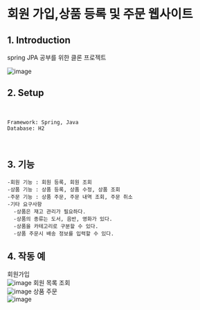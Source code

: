 # 회원 가입,상품 등록 및 주문 웹사이트

## 1. Introduction
spring JPA 공부를 위한 클론 프로젝트
</br>

![image](https://github.com/peannut1998/studyjpa/assets/112597929/8ad45ca2-700e-4c21-9442-5d708385de01)


## 2. Setup

</br>
    
    Framework: Spring, Java
    Database: H2

</br>

## 3. 기능
  
    -회원 기능 : 회원 등록, 회원 조회
    -상품 기능 : 상품 등록, 상품 수정, 상품 조회
    -주문 기능 : 상품 주문, 주문 내역 조회, 주문 취소
    -기타 요구사항
      -상품은 재고 관리가 필요하다.
      -상품의 종류는 도서, 음반, 영화가 있다.
      -상품을 카테고리로 구분할 수 있다.
      -상품 주문시 배송 정보를 입력할 수 있다.

## 4. 작동 예
회원가입
</br>
![image](https://github.com/peannut1998/studyjpa/assets/112597929/9d03a255-ab14-4ba6-9a11-bab3bde97f1b)
회원 목록 조회
</br>
![image](https://github.com/peannut1998/studyjpa/assets/112597929/042b33ed-7e19-41bd-840e-4af546a6c5dd)
상품 주문
</br>
![image](https://github.com/peannut1998/studyjpa/assets/112597929/4837024f-183a-4ccb-b285-ac0606701d11)




